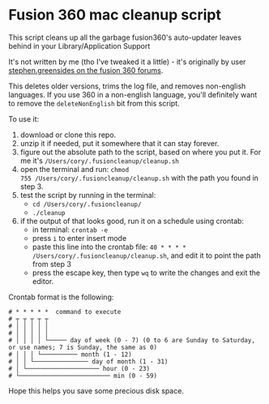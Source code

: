 # Fusion 360 mac cleanup script

This script cleans up all the garbage fusion360's auto-updater leaves behind in your Library/Application Support

It's not written by me (tho I've tweaked it a little) - it's originally by user [stephen.greensides on the fusion 360 forums](https://forums.autodesk.com/t5/fusion-360-support/reclaim-fusion-360-disk-space/td-p/9888870).

This deletes older versions, trims the log file, and removes non-english languages. If you use 360 in a non-english language, you'll definitely want to remove the `deleteNonEnglish` bit from this script.

To use it:

1. download or clone this repo.
2. unzip it if needed, put it somewhere that it can stay forever.
3. figure out the absolute path to the script, based on where you put it. For me it's `/Users/cory/.fusioncleanup/cleanup.sh`
4. open the terminal and run: `chmod 755 /Users/cory/.fusioncleanup/cleanup.sh` with the path you found in step 3.
5. test the script by running in the terminal:
	- `cd /Users/cory/.fusioncleanup/`
	- `./cleanup`
6. if the output of that looks good, run it on a schedule using crontab:
    - in terminal: `crontab -e`
    - press `i` to enter insert mode
    - paste this line into the crontab file: `40 * * * * /Users/cory/.fusioncleanup/cleanup.sh`, and edit it to point the path from step 3
    - press the escape key, then type `wq` to write the changes and exit the editor.

Crontab format is the following:

```
# * * * * *  command to execute
# ┬ ┬ ┬ ┬ ┬
# │ │ │ │ │
# │ │ │ │ │
# │ │ │ │ └───── day of week (0 - 7) (0 to 6 are Sunday to Saturday, or use names; 7 is Sunday, the same as 0)
# │ │ │ └────────── month (1 - 12)
# │ │ └─────────────── day of month (1 - 31)
# │ └──────────────────── hour (0 - 23)
# └───────────────────────── min (0 - 59)
```

Hope this helps you save some precious disk space.


